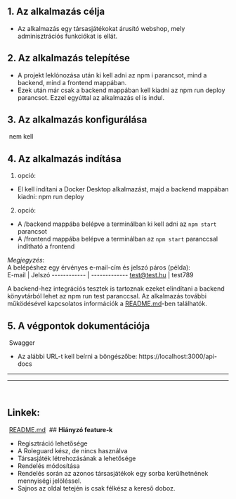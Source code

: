 ## **1. Az alkalmazás célja**

- Az alkalmazás egy társasjátékokat árusító webshop, mely adminisztrációs funkciókat is ellát.
​
## **2. Az alkalmazás telepítése**

- A projekt leklónozása után ki kell adni az npm i parancsot, mind a backend, mind a frontend mappában.
- Ezek után már csak a backend mappában kell kiadni az npm run deploy parancsot. Ezzel egyúttal az alkalmazás el is indul.
​
## **3. Az alkalmazás konfigurálása**
​
nem kell
​
## **4. Az alkalmazás indítása**
1. opció:
- El kell indítani a Docker Desktop alkalmazást, majd a backend mappában kiadni: npm run deploy
2. opció:
- A /backend mappába belépve a terminálban ki kell adni az `npm start` parancsot  
- A /frontend mappába belépve a terminálban az `npm start` paranccsal indítható a frontend
​

_Megjegyzés_:  
A belépéshez egy érvényes e-mail-cím és jelszó páros (példa):  
​
E-mail | Jelszó
------------ | -------------
test@test.hu | test789
​

A backend-hez integrációs tesztek is tartoznak ezeket elindítani a backend könyvtárból lehet az npm run test paranccsal.
Az alkalmazás további működésével kapcsolatos információk a [README.md](README.md)-ben találhatók.
## **5. A végpontok dokumentációja**
​
Swagger 
- Az alábbi URL-t kell beírni a böngészőbe: https://localhost:3000/api-docs
​
---
---
​
## **Linkek:**  
​
[README.md](README.md)
​
​## **Hiányzó feature-k**

- Regisztráció lehetősége
- A Roleguard kész, de nincs használva
- Társasjáték létrehozásának a lehetősége
- Rendelés módosítása
- Rendelés során az azonos társasjátékok egy sorba kerülhetnének mennyiségi jelöléssel.
- Sajnos az oldal tetején is csak félkész a kereső doboz.